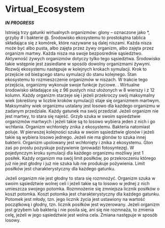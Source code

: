 # Virtual_Ecosystem
***IN PROGRESS***

Istnieją trzy gatunki wirtualnych organizmów: glony – oznaczone jako *, grzyby # i bakterie
@. Środowisko ekosystemu to prostokątna tablica składająca się z komórek, które nazywane
są dalej niszami. Każda nisza może być albo pusta, albo zajęta przez żywy organizm,
albo zajęta przez organizm martwy. Każda nisza ma swoje bezpośrednie sąsiedztwo.
Aktywność żywych organizmów dotyczy tylko tego sąsiedztwa. Środowisko takie
wstępnie jest zasiedlane w sposób dowolny organizmami żywymi. Rozwój ekosystemu
następuje w kolejnych krokach symulacji. Krok to przejście od bieżącego stanu symulacji do
stanu kolejnego. Stan ekosystemu to rozmieszczenie organizmów w niszach. W trakcie tego
przejścia, organizmy wykonuje swoje funkcje życiowe.
. Wirtualne środowisko składające się z 96 pustych nisz ułożonych w 8 wierszy i z 12 kolumn.
Każdy organizm starzeje się i jeżeli przekroczy swój maksymalny wiek (określony w
liczbie kroków symulacji) staje się organizmem martwym. Maksymalny wiek organizmu
ustalany jest losowo dla każdego organizmu w zadanym przedziale. Każdy gatunek ma swój
przedział.
Jeżeli organizm nie jest martwy, to stara się najeść. Grzyb szuka w swoim sąsiedztwie
organizmów martwych i jeżeli takie są to losowo wybiera jeden z nich i go wchłania.
Organizm wchłonięty znika z ekosystemu. Bakteria natomiast poluje. W pierwszej kolejności
szuka w swoim sąsiedztwie glonów i jeżeli takie są wybiera losowo jednego. Jeżeli nie ma
glonów to szuka innej bakterii. Organizm upolowany jest wchłonięty i znika z ekosystemu.
Glon zaś po prostu pozyskuje pożywienie (prowadzi fotosyntezę). W pojedynczym kroku
symulacji dla każdego organizmu możliwy jest 1 posiłek. Każdy organizm ma swój limit
posiłków, po przekroczeniu którego już nie jest głodny i już nie szuka lub nie produkuje
pożywienia. Limit posiłków jest charakterystyczny dla każdego gatunku.



Jeżeli organizm nie jest głodny to stara się rozmnożyć. Organizm szuka w swoim
sąsiedztwie wolnej celi i jeżeli takie są to losowo w jednej z nich umieszcza swojego
potomka. Rozmnożenie się zmniejsza licznik posiłków o koszt potomka. Koszt potomka jest
charakterystyczny dla każdego gatunku. Potomek jest młody, tzn. jego licznik życia jest
ustawiony na wartość początkową i głodny, tzn. licznik posiłków jest wyzerowany.
Jeżeli organizm jest grzybem lub bakterią i nie posila się, ani się nie rozmnaża, to zmienia
celę, jeżeli w jego sąsiedztwie jest wolna cela. Zmiana następuje w sposób losowy.
